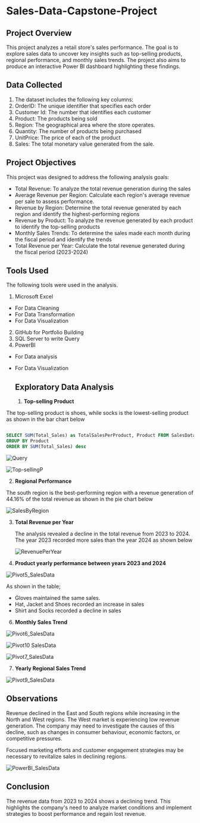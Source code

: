 # Sales-Data-Capstone-Project

## Project Overview
This project analyzes a retail store's sales performance. The goal is to explore sales data to uncover key insights such as top-selling products, regional performance, and monthly sales trends. The project also aims to produce an interactive Power BI dashboard highlighting these findings.

## Data Collected
1. The dataset includes the following key columns:
2. OrderID: The unique identifier that specifies each order
3. Customer Id: The number that identifies each customer
4. Product: The products being sold
5. Region: The geographical area where the store operates.
6. Quantity: The number of products being purchased
7. UnitPrice: The price of each of the product
8. Sales: The total monetary value generated from the sale.

## Project Objectives
This project was designed to address the following analysis goals:
- Total Revenue: To analyze the total revenue generation during the sales
- Average Revenue per Region: Calculate each region's average revenue per sale to assess performance.
- Revenue by Region: Determine the total revenue generated by each region and identify the highest-performing regions
- Revenue by Product: To analyze the revenue generated by each product to identify the top-selling products
- Monthly Sales Trends: To determine the sales made each month during the fiscal period and identify the trends
- Total Revenue per Year: Calculate the total revenue generated during the fiscal period (2023-2024)

## Tools Used
The following tools were used in the analysis.
1.  Microsoft Excel
- For Data Cleaning
- For Data Transformation
- For Data Visualization
2. GitHub for Portfolio Building
3. SQL Server to write Query
4. PowerBI
- For Data analysis 
- For Data Visualization

  ## Exploratory Data Analysis

  1. **Top-selling Product**

 The top-selling product is shoes, while socks is the lowest-selling product as shown in the bar chart below

 ```SQL QUERY

 SELECT SUM(Total_Sales) as TotalSalesPerProduct, Product FROM SalesData$
GROUP BY Product
ORDER BY SUM(Total_Sales) desc
```


![Query](https://github.com/user-attachments/assets/72f83be3-e8df-4127-8a54-b3edd4329b24)

     
![Top-sellingP](https://github.com/user-attachments/assets/b184b171-635d-40bc-8b6d-c4d161edec70)

2. **Regional Performance**
   
 The south region is the best-performing region with a revenue generation of 44.16% of the total revenue as shown in the pie chart below
   

![SalesByRegion](https://github.com/user-attachments/assets/967d29e4-9cf1-4d5f-ab4b-4b13e0177c20)

3. **Total Revenue per Year**

   The analysis revealed a decline in the total revenue from 2023 to 2024. The year 2023 recorded more sales than the year 2024 as shown below
   

   ![RevenuePerYear](https://github.com/user-attachments/assets/662d1cf7-dde5-4aa9-9326-1e3daf2c93da)
   
5. **Product yearly performance between years 2023 and 2024** 
   

![Pivot5_SalesData](https://github.com/user-attachments/assets/cd6e16c1-d9d2-4e9e-8926-8659b389bd16)

As shown in the table;
- Gloves maintained the same sales.
- Hat, Jacket and Shoes recorded an increase in sales
- Shirt and Socks recorded a decline in sales


6. **Monthly Sales Trend**

   
![Pivot6_SalesData](https://github.com/user-attachments/assets/f207d103-e2b5-462a-a360-7f58eba9e1bb)


![Pivot10 SalesData](https://github.com/user-attachments/assets/50a63343-a73c-4169-a7a7-0c90319553f1)


![Pivot7_SalesData](https://github.com/user-attachments/assets/98d620e5-33ae-4b71-bd7a-586dd423ac79)

7. **Yearly Regional Sales Trend** 


![Pivot9_SalesData](https://github.com/user-attachments/assets/6770bb80-0d5d-4806-ae64-e9c0c19bb4a3)


## Observations
Revenue declined in the East and South regions while increasing in the North and West regions. The West market is experiencing low revenue generation. The company may need to investigate the causes of this decline, such as changes in consumer behaviour, economic factors, or competitive pressures.

Focused marketing efforts and customer engagement strategies may be necessary to revitalize sales in declining regions.


![PowerBI_SalesData](https://github.com/user-attachments/assets/fedd1c06-1350-46de-a9de-e48a6c027a6c)


## Conclusion

The revenue data from 2023 to 2024 shows a declining trend. This highlights the company's need to analyze market conditions and implement strategies to boost performance and regain lost revenue.




